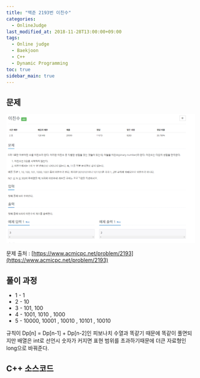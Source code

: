 ```yaml
---
title: "백준 2193번 이친수"
categories: 
  - OnlineJudge
last_modified_at: 2018-11-28T13:00:00+09:00
tags: 
  - Online judge
  - Baekjoon
  - C++
  - Dynamic Programming
toc: true
sidebar_main: true
---
```


## 문제

![2193](https://github.com/lesslate/lesslate.github.io/blob/master/assets/img/OnlineJudge/2193.png?raw=true)

문제 출처 : [https://www.acmicpc.net/problem/2193](https://www.acmicpc.net/problem/2193)


## 풀이 과정

* 1 - 1
* 2 - 10
* 3 - 101, 100
* 4 - 1001, 1010 , 1000
* 5 - 10000, 10001 , 10010 , 10101 , 10010 

규칙이 Dp[n] = Dp[n-1] + Dp[n-2]인 피보나치 수열과 똑같기 때문에 똑같이 풀면되지만
배열은 int로 선언시 숫자가 커지면 표현 범위를 초과하기때문에 더큰 자료형인 long으로 바꿔준다.

## C++ 소스코드

<script src="https://gist.github.com/lesslate/fabcf6f506b75439d6379075ff302fbf.js"></script>